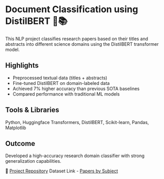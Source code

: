 # Document Classification using DistilBERT 📄📚

This NLP project classifies research papers based on their titles and abstracts into different science domains using the DistilBERT transformer model.

## Highlights
- Preprocessed textual data (titles + abstracts)
- Fine-tuned DistilBERT on domain-labeled data
- Achieved 7% higher accuracy than previous SOTA baselines
- Compared performance with traditional ML models

## Tools & Libraries
Python, Huggingface Transformers, DistilBERT, Scikit-learn, Pandas, Matplotlib

## Outcome
Developed a high-accuracy research domain classifier with strong generalization capabilities.

🔗 [Project Repository](https://github.com/arkayande/research_subject_classification)
Dataset Link - [Papers by Subject](https://www.kaggle.com/datasets/arplusman/papers-by-subject)

